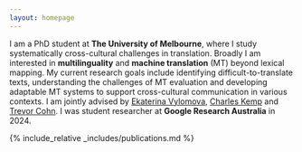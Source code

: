 ```yaml
---
layout: homepage
---
```


<!-- ## Zheng Wei Lim -->

I am a PhD student at **The University of Melbourne**, where I study systematically cross-cultural challenges in translation. Broadly I am interested in **multilinguality** and **machine translation** (MT) beyond lexical mapping. My current research goals include identifying difficult-to-translate texts, understanding the challenges of MT evaluation and developing adaptable MT systems to support cross-cultural communication in various contexts. I am jointly advised by [Ekaterina Vylomova](http://kat.academy/), [Charles Kemp](https://www.charleskemp.com/) and [Trevor Cohn](https://trevorcohn.github.io/). I was student researcher at **Google Research Australia** in 2024.

<!-- ## Research Interests

- **Computer Vision:** image recognition, image generation, video captioning
- **Machine Learning:** meta-learning, incremental learning, transfer learning -->

<!-- ## News

- **[Feb. 2020]** Our paper about incremental learning is accepted to CVPR 2020.
- **[Feb. 2020]** We will host the ACM Multimedia Asia 2020 conference in Singapore!
- **[Sept. 2019]** Our paper about few-shot learning is accepted to NeurIPS 2019.
- **[Mar. 2019]** Our paper about few-shot learning is accepted to CVPR 2019. -->

{% include_relative _includes/publications.md %}

<!-- {% include_relative _includes/services.md %} -->
